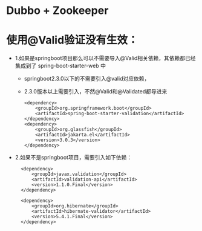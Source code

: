 # Dubbo + Zookeeper






# 使用@Valid验证没有生效：
- 1.如果是springboot项目那么可以不需要导入@Valid相关依赖，其依赖都已经集成到了 spring-boot-starter-web 中
    * springboot2.3.0以下的不需要引入@valid对应依赖，
    * 2.3.0版本以上需要引入，不然@Valid和@Validated都导进来
      
          <dependency>
              <groupId>org.springframework.boot</groupId>
              <artifactId>spring-boot-starter-validation</artifactId>
          </dependency>
          <dependency>
              <groupId>org.glassfish</groupId>
              <artifactId>jakarta.el</artifactId>
              <version>3.0.3</version>
          </dependency>

- 2.如果不是springboot项目，需要引入如下依赖：
  
        <dependency>
            <groupId>javax.validation</groupId>
            <artifactId>validation-api</artifactId>
            <version>1.1.0.Final</version>
        </dependency>
        
        <dependency>
            <groupId>org.hibernate</groupId>
            <artifactId>hibernate-validator</artifactId>
            <version>5.4.1.Final</version>
        </dependency>
